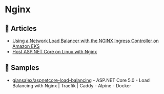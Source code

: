 # Nginx

## 📕 Articles
- [Using a Network Load Balancer with the NGINX Ingress Controller on Amazon EKS](https://aws.amazon.com/blogs/opensource/network-load-balancer-nginx-ingress-controller-eks/)
- [Host ASP.NET Core on Linux with Nginx](https://docs.microsoft.com/en-us/aspnet/core/host-and-deploy/linux-nginx)

## 🚀 Samples
- [giansalex/aspnetcore-load-balancing](https://github.com/giansalex/aspnetcore-load-balancing) - ASP.NET Core 5.0 - Load Balancing with Nginx | Traefik | Caddy - Alpine - Docker